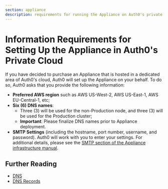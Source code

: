 ```yaml
---
section: appliance
description: requirements for running the Appliance on Auth0's private cloud
---
```


# Information Requirements for Setting Up the Appliance in Auth0's Private Cloud

If you have decided to purchase an Appliance that is hosted in a dedicated area of Auth0's cloud, Auth0 will set up the Appliance on your behalf. To do so, Auth0 asks that you provide the following information:

* **Preferred AWS region** such as AWS US-West-2, AWS US-East-1, AWS EU-Central-1, etc;
* **Six (6) DNS names**:
    * Three (3) will be used for the non-Production node, and three (3) will be used for the Production cluster;
    * **Important**: Please finalize DNS names prior to Appliance deployment.
* **SMTP Settings** (including the hostname, port number, username, and password). Auth0 will work with you to enter your settings. For additional details, please see the [SMTP section of the Appliance infrastructure manual](/appliance/infrastructure/security#smtp).

## Further Reading

* [DNS](/appliance/infrastructure/dns)
* [DNS Records](/appliance/infrastructure/network#dns-records)
